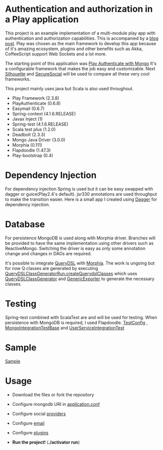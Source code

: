 Authentication and authorization in a Play application
=================================

 This project is an example implementation of a multi-module play app with authentication and authorization capabilities. This is accompanied by a [blog post](http://esfand-r.github.io/2015/05/fun-and-games-in-the-play-ground-authentication-and-authorization/).
 Play was chosen as the main framework to develop this app because of it's amazing ecosystem, plugins and other benefits 
 such as Akka, CoffeeScript support Web Sockets and a lot more. 
 
 The starting point of this application was [Play Authenticate with Mongo](https://www.typesafe.com/activator/template/play-authenticate-mongo)
 It's a configurable framework that makes the job easy and customizable. 
 Next [Silhouette](http://silhouette.mohiva.com) and [SecureSocial](http://securesocial.ws) 
 will be used to compare all these very cool frameworks.
 
 This project mainly uses java but Scala is also used throughout.
 
 + Play Framework (2.3.8)
 + PlayAuthenticate (0.6.8)
 + Easymail (0.6.7)
 + Spring-context (4.1.6.RELEASE)
 + Javax Inject (1)
 + Spring-test (4.1.6.RELEASE)
 + Scala test plus (1.2.0)
 + Deadbolt (2.3.3)
 + Mongo Java Driver (3.0.0)
 + Morphia (0.111)
 + Flapdoodle (1.47.3)
 + Play-bootstrap (0.4)

Dependency Injection
=================================
 For dependency injection Spring is used but it can be easy swapped with dagger or guice(Play2.4's default). 
 jsr330 annotations are used throughput to make the transition easier.
 Here is a small app I created using [Dagger](http://square.github.io/dagger/) for dependency injection.
 
Database
=================================
 For persistence MongoDB is used along with Morphia driver. 
 Branches will be provided to have the same implementation using other drivers such as ReactiveMongo.
 Switching the driver is easy as only some annotation change and changes in DAOs are required.
 
 It's possible to integrate [QueryDSL](http://www.querydsl.com/) with [Morphia](https://github.com/mongodb/morphia).
 The work is ungoing but for now Q classes are generated by executing [QueryDSLClassGeneratorRun.createQuerydslClasses](https://github.com/esfand-r/Play2.3-Spring-PlayAuthenticate-deadbolt2-and-mongo-with-morphia/blob/master/project/QueryDSLClassGeneratorRun.scala)
 which uses [QueryDSLClassGenerator](https://github.com/esfand-r/Play2.3-Spring-PlayAuthenticate-deadbolt2-and-mongo-with-morphia/blob/master/modules/securitycommon/app/com/mycane/security/model/QueryDSLClassGenerator.java) 
 and [GenericExporter](https://github.com/querydsl/querydsl/blob/master/querydsl-codegen/src/main/java/com/querydsl/codegen/GenericExporter.java) to generate the necessary classes.
  
Testing
=================================
 Spring-test combined with ScalaTest are and will be used for testing. When persistence with MongoDB is required, I used Flapdoodle.
 [TestConfig](https://github.com/esfand-r/Play2.3-Spring-PlayAuthenticate-deadbolt2-and-mongo-with-morphia/blob/master/modules/usermanagement/test/com/mycane/usermanagement/TestConfig.java) , 
 [MongoIntegrationTestBase](https://github.com/esfand-r/Play2.3-Spring-PlayAuthenticate-deadbolt2-and-mongo-with-morphia/blob/master/modules/usermanagement/test/com/mycane/usermanagement/MongoIntegrationTestBase.scala) 
 and [UserServiceIntegrationTest](https://github.com/esfand-r/Play2.3-Spring-PlayAuthenticate-deadbolt2-and-mongo-with-morphia/blob/master/modules/usermanagement/test/com/mycane/usermanagement/service/user/UserServiceIntegrationTest.scala) 


Sample
======
[Sample](http://www.mycane.io/)

Usage
=====

+ Download the files or fork the repository

+ Configure mongodb URI in [application.conf](https://github.com/esfand-r/Play2.3-Spring-PlayAuthenticate-deadbolt2-and-mongo-with-morphia/blob/master/conf/application.conf)

+ Configure social [providers](https://github.com/esfand-r/Play2.3-Spring-PlayAuthenticate-deadbolt2-and-mongo-with-morphia/blob/master/conf/security/social.conf)

+ Configure [email](https://github.com/esfand-r/Play2.3-Spring-PlayAuthenticate-deadbolt2-and-mongo-with-morphia/blob/master/conf/email/smtp.conf)

+ Configure [plugins](https://github.com/esfand-r/Play2.3-Spring-PlayAuthenticate-deadbolt2-and-mongo-with-morphia/blob/master/modules/web/conf/play.plugins)

+ **Run the project!** (**./activator run**)
